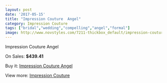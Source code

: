 ```yaml
---
layout: post
date: '2017-05-15'
title: "Impression Couture  Angel"
category: Impression Couture
tags: ["bridal","wedding","compelling","angel","formal"]
image: http://www.novstyles.com/7211-thickbox_default/impression-couture-angel.jpg
---
```

Impression Couture  Angel

On Sales: **$439.41**
<a href="https://www.novstyles.com/en/impression-couture/4895-impression-couture-angel.html"><amp-img layout="responsive" width="600" height="600" src="//www.novstyles.com/7211-thickbox_default/impression-couture-angel.jpg" alt="Impression Couture  Angel 0" /></a>

Buy it: [Impression Couture  Angel](https://www.novstyles.com/en/impression-couture/4895-impression-couture-angel.html "Impression Couture  Angel")

View more: [Impression Couture](https://www.novstyles.com/en/31-impression-couture "Impression Couture")